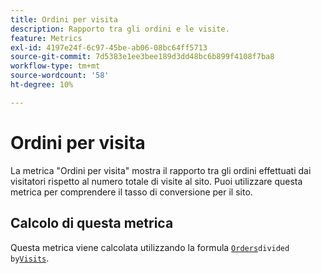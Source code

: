 ```yaml
---
title: Ordini per visita
description: Rapporto tra gli ordini e le visite.
feature: Metrics
exl-id: 4197e24f-6c97-45be-ab06-08bc64ff5713
source-git-commit: 7d5383e1ee3bee189d3dd48bc6b899f4108f7ba8
workflow-type: tm+mt
source-wordcount: '58'
ht-degree: 10%

---
```


# Ordini per visita

La metrica &quot;Ordini per visita&quot; mostra il rapporto tra gli ordini effettuati dai visitatori rispetto al numero totale di visite al sito. Puoi utilizzare questa metrica per comprendere il tasso di conversione per il sito.

## Calcolo di questa metrica

Questa metrica viene calcolata utilizzando la formula [`Orders`](orders.md)` divided by `[`Visits`](visits.md).
